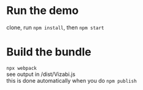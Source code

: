 
# Run the demo  
clone, run `npm install`, then `npm start`  

# Build the bundle  
`npx webpack`   
see output in /dist/Vizabi.js   
this is done automatically when you do `npm publish`